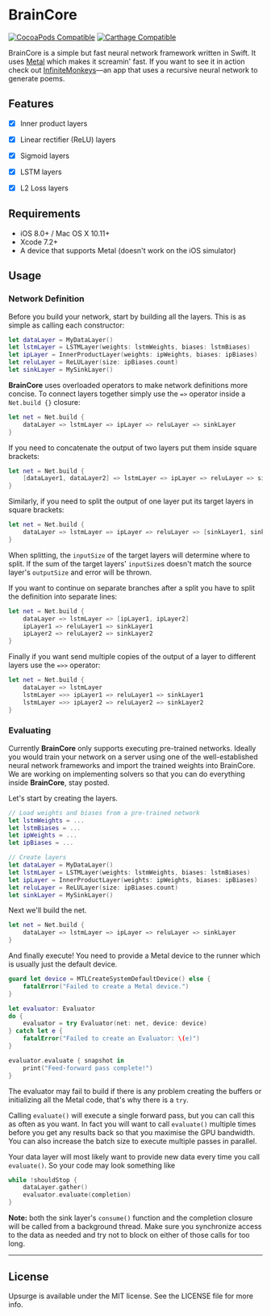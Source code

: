 # BrainCore

[![CocoaPods Compatible](https://img.shields.io/cocoapods/v/BrainCore.svg)](https://img.shields.io/cocoapods/v/BrainCore.svg)
[![Carthage Compatible](https://img.shields.io/badge/Carthage-compatible-4BC51D.svg?style=flat)](https://github.com/Carthage/Carthage)

BrainCore is a simple but fast neural network framework written in Swift. It uses [Metal](https://developer.apple.com/metal/) which makes it screamin' fast. If you want to see it in action check out [InfiniteMonkeys](https://github.com/craigomac/InfiniteMonkeys)—an app that uses a recursive neural network to generate poems.


## Features

- [x] Inner product layers
- [x] Linear rectifier (ReLU) layers
- [x] Sigmoid layers
- [x] LSTM layers
- [x] L2 Loss layers


## Requirements

- iOS 8.0+ / Mac OS X 10.11+
- Xcode 7.2+
- A device that supports Metal (doesn't work on the iOS simulator)

## Usage

### Network Definition

Before you build your network, start by building all the layers. This is as simple as calling each constructor:

```swift
let dataLayer = MyDataLayer()
let lstmLayer = LSTMLayer(weights: lstmWeights, biases: lstmBiases)
let ipLayer = InnerProductLayer(weights: ipWeights, biases: ipBiases)
let reluLayer = ReLULayer(size: ipBiases.count)
let sinkLayer = MySinkLayer()
```

**BrainCore** uses overloaded operators to make network definitions more concise. To connect layers together simply use the `=>` operator inside a `Net.build {}` closure: 

```swift
let net = Net.build {
    dataLayer => lstmLayer => ipLayer => reluLayer => sinkLayer
}
```

If you need to concatenate the output of two layers put them inside square brackets:

```swift
let net = Net.build {
    [dataLayer1, dataLayer2] => lstmLayer => ipLayer => reluLayer => sinkLayer
}
```

Similarly, if you need to split the output of one layer put its target layers in square brackets:

```swift
let net = Net.build {
    dataLayer => lstmLayer => ipLayer => reluLayer => [sinkLayer1, sinkLayer2]
}
```

When splitting, the `inputSize` of the target layers will determine where to split. If the sum of the target layers' `inputSize`s doesn't match the source layer's `outputSize` and error will be thrown.


If you want to continue on separate branches after a split you have to split the definition into separate lines:
```swift
let net = Net.build {
    dataLayer => lstmLayer => [ipLayer1, ipLayer2]
    ipLayer1 => reluLayer1 => sinkLayer1
    ipLayer2 => reluLayer2 => sinkLayer2
}
```

Finally if you want send multiple copies of the output of a layer to different layers use the `=>>` operator:
```swift
let net = Net.build {
    dataLayer => lstmLayer
    lstmLayer =>> ipLayer1 => reluLayer1 => sinkLayer1
    lstmLayer =>> ipLayer2 => reluLayer2 => sinkLayer2
}
```

### Evaluating

Currently **BrainCore** only supports executing pre-trained networks. Ideally you would train your network on a server using one of the well-established neural network frameworks and import the trained weights into BrainCore. We are working on implementing solvers so that you can do everything inside **BrainCore**, stay posted.

Let's start by creating the layers.

```swift
// Load weights and biases from a pre-trained network
let lstmWeights = ...
let lstmBiases = ...
let ipWeights = ...
let ipBiases = ...

// Create layers
let dataLayer = MyDataLayer()
let lstmLayer = LSTMLayer(weights: lstmWeights, biases: lstmBiases)
let ipLayer = InnerProductLayer(weights: ipWeights, biases: ipBiases)
let reluLayer = ReLULayer(size: ipBiases.count)
let sinkLayer = MySinkLayer()
```

Next we'll build the net.

```swift
let net = Net.build {
    dataLayer => lstmLayer => ipLayer => reluLayer => sinkLayer
}
```

And finally execute! You need to provide a Metal device to the runner which is usually just the default device. 

```swift
guard let device = MTLCreateSystemDefaultDevice() else {
    fatalError("Failed to create a Metal device.")
}

let evaluator: Evaluator
do {
    evaluator = try Evaluator(net: net, device: device)
} catch let e {
    fatalError("Failed to create an Evaluator: \(e)")
}

evaluator.evaluate { snapshot in
    print("Feed-forward pass complete!")
}
```

The evaluator may fail to build if there is any problem creating the buffers or initializing all the Metal code, that's why there is a `try`.

Calling `evaluate()` will execute a single forward pass, but you can call this as often as you want. In fact you will want to call `evaluate()` multiple times before you get any results back so that you maximise the GPU bandwidth. You can also increase the batch size to execute multiple passes in parallel.

Your data layer will most likely want to provide new data every time you call `evaluate()`. So your code may look something like

```swift
while !shouldStop {
    dataLayer.gather()
    evaluator.evaluate(completion)
}
```

**Note:** both the sink layer's `consume()` function and the completion closure will be called from a background thread. Make sure you synchronize access to the data as needed and try not to block on either of those calls for too long.


---

## License

Upsurge is available under the MIT license. See the LICENSE file for more info.
